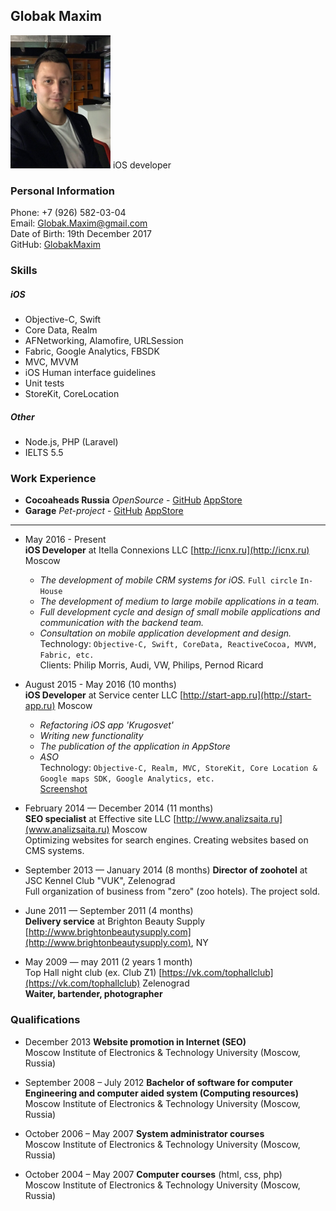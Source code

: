 ## Globak Maxim
<img src="./photo.jpg" width="160px">
iOS developer

### Personal Information
Phone: +7 (926) 582-03-04  
Email: [Globak.Maxim@gmail.com](mailto:globak.maxim@gmail.com)  
Date of Birth: 19th December 2017  
GitHub: [GlobakMaxim](https://github.com/GlobakMaxim)  

### Skills
##### iOS
  - Objective-C, Swift
  - Core Data, Realm
  - AFNetworking, Alamofire, URLSession
  - Fabric, Google Analytics, FBSDK
  - MVC, MVVM
  - iOS Human interface guidelines
  - Unit tests
  - StoreKit, CoreLocation
##### Other
  - Node.js, PHP (Laravel)
  - IELTS 5.5

### Work Experience

* **Cocoaheads Russia** *OpenSource* - [GitHub](https://github.com/cocoaheadsru/application) [AppStore](https://itunes.apple.com/ru/app/cocoaheads-russia/id1257534277?mt=8)
* **Garage** *Pet-project* - [GitHub](https://github.com/GlobakMaxim/GearApp) [AppStore](https://itunes.apple.com/ru/app/garage-mobile-service-book/id1293507369?mt=8)

---

* May 2016 - Present  
**iOS Developer** at Itella Connexions LLC [http://icnx.ru](http://icnx.ru) Moscow  
	- *The development of mobile CRM systems for iOS.* `Full circle` `In-House`
	- *The development of medium to large mobile applications in a team.*
	- *Full development cycle and design of small mobile applications and communication with the backend team.*
	- *Consultation on mobile application development and design.*  
Technology: `Objective-C, Swift, CoreData, ReactiveCocoa, MVVM, Fabric, etc.`  
Clients: Philip Morris, Audi, VW, Philips, Pernod Ricard

* August 2015 - May 2016 (10 months)  
**iOS Developer** at Service center LLC [http://start-app.ru](http://start-app.ru) Moscow  
    - *Refactoring iOS app 'Krugosvet'*
    - *Writing new functionality*
    - *The publication of the application in AppStore*
    - *ASO*  
Technology: `Objective-C, Realm, MVC, StoreKit, Core Location & Google maps SDK, Google Analytics, etc.`  
[Screenshot](https://github.com/GlobakMaxim/CV/blob/master/krugosvet.jpg)

* February 2014 — December 2014 (11 months)  
**SEO specialist** at Effective site LLC [http://www.analizsaita.ru](www.analizsaita.ru) Moscow   
Optimizing websites for search engines. Creating websites based on CMS systems.

* September 2013 — January 2014 (8 months)
**Director of zoohotel** at JSC Kennel Club "VUK", Zelenograd  
Full organization of business from "zero" (zoo hotels). The project sold.

* June 2011 — September 2011 (4 months)  
**Delivery service** at Brighton Beauty Supply [http://www.brightonbeautysupply.com](http://www.brightonbeautysupply.com), NY  

* May 2009 — may 2011 (2 years 1 month)  
Top Hall night club (ex. Club Z1) [https://vk.com/tophallclub](https://vk.com/tophallclub) Zelenograd  
**Waiter, bartender, photographer**  

### Qualifications
* December 2013 **Website promotion in Internet (SEO)**  
Moscow Institute of Electronics & Technology University (Moscow, Russia)

* September 2008 – July 2012 **Bachelor of software for computer Engineering and computer aided system (Computing resources)**  
Moscow Institute of Electronics & Technology University (Moscow, Russia)

* October 2006 – May 2007 **System administrator courses**  
Moscow Institute of Electronics & Technology University (Moscow, Russia)

* October 2004 – May 2007 **Computer courses** (html, css, php)  
Moscow Institute of Electronics & Technology University (Moscow, Russia)
